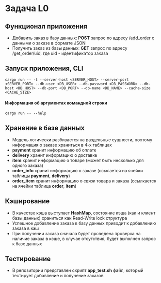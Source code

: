 # Задача L0

## Функционал приложения
  - Добавить заказ в базу данных: __POST__ запрос по адресу /add_order с данными о заказе в формате JSON
  - Получить заказ из базы данных: __GET__ запрос по адресу /get_order/uid, где uid - идентификатор заказа

## Запуск приложения, CLI
```
cargo run -- -l --server-host <SERVER_HOST> --server-port <SERVER_PORT> --db-user <DB_USER> --db-password <DB_PASSWORD> --db-host <DB_HOST> --db-port <DB_PORT> --db-name <DB_NAME> --cache-size <CACHE_SIZE>
```
#### Информация об аргументах командной строки
```
cargo run -- --help
```

## Хранение в базе данных
- Модель логически разбивается на раздельные сущности, поэтому информация о заказе храниться в 4-х таблицах
- __payment__ хранит информацию об оплате
- __delivery__ хранит информацию о доставке
- __item__ хранит информацию о товаре (может быть несколько для одного заказа)
- __order_info__ хранит информацию о заказе (ссылается на ячейки таблицы __payment__, __delivery__)
- __order_item__ хранит информацию о связи товара и заказа (ссылкается на ячейки таблица __order__, __item__)


## Кэширование
- В качестве кэша выступает __HashMap__, состояние кэша (как и клиент базы данных) храниться как Read-Write lock структура
- Успешное добавление заказа в базу данных приводит к добавлению заказа в кэш
- При получении заказа сначала будет проведена проверка на наличие заказа в кэше, в случае отсутствия, будет выполнен запрос к базе данных

## Тестирование
- В репозитории представлен скрипт __app_test.sh__ файл, который тестирует добавление и получение заказов
